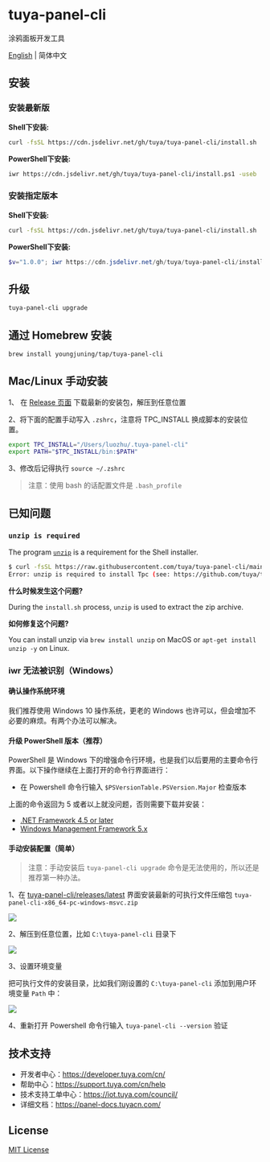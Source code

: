 # tuya-panel-cli

涂鸦面板开发工具

[English](./README.md) | 简体中文

## 安装

### 安装最新版

**Shell下安装:**

```sh
curl -fsSL https://cdn.jsdelivr.net/gh/tuya/tuya-panel-cli/install.sh | sh
```

**PowerShell下安装:**

```sh
iwr https://cdn.jsdelivr.net/gh/tuya/tuya-panel-cli/install.ps1 -useb | iex
```

### 安装指定版本


**Shell下安装:**

```sh
curl -fsSL https://cdn.jsdelivr.net/gh/tuya/tuya-panel-cli/install.sh | sh -s v0.0.1
```

**PowerShell下安装:**

```powershell
$v="1.0.0"; iwr https://cdn.jsdelivr.net/gh/tuya/tuya-panel-cli/install.ps1 -useb | iex
```

## 升级

```sh
tuya-panel-cli upgrade
```

## 通过 Homebrew 安装

```sh
brew install youngjuning/tap/tuya-panel-cli
```

## Mac/Linux 手动安装

1、 在 [Release 页面](<https://github.com/tuya/tuya-panel-cli/releases/latest>) 下载最新的安装包，解压到任意位置

2、将下面的配置手动写入 `.zshrc`，注意将 TPC_INSTALL 换成脚本的安装位置。

```sh
export TPC_INSTALL="/Users/luozhu/.tuya-panel-cli"
export PATH="$TPC_INSTALL/bin:$PATH"
```

3、修改后记得执行 `source ~/.zshrc`

> 注意：使用 bash 的话配置文件是 `.bash_profile`

## 已知问题

### `unzip is required`

The program [`unzip`](https://linux.die.net/man/1/unzip) is a requirement for the Shell installer.

```sh
$ curl -fsSL https://raw.githubusercontent.com/tuya/tuya-panel-cli/main/install.sh | sh
Error: unzip is required to install Tpc (see: https://github.com/tuya/tuya-panel-cli#unzip-is-required).
```

**什么时候发生这个问题?**

During the `install.sh` process, `unzip` is used to extract the zip archive.

**如何修复这个问题?**

You can install unzip via `brew install unzip` on MacOS or `apt-get install unzip -y` on Linux.

### iwr 无法被识别（Windows）

#### 确认操作系统环境

我们推荐使用 Windows 10 操作系统，更老的 Windows 也许可以，但会增加不必要的麻烦。有两个办法可以解决。

#### 升级 PowerShell 版本（推荐）

PowerShell 是 Windows 下的增强命令行环境，也是我们以后要用的主要命令行界面。以下操作继续在上面打开的命令行界面进行：

- 在 Powershell 命令行输入 `$PSVersionTable.PSVersion.Major` 检查版本

上面的命令返回为 5 或者以上就没问题，否则需要下载并安装：

- [.NET Framework 4.5 or later](https://www.microsoft.com/net/download)
- [Windows Management Framework 5.x](https://aka.ms/wmf5download)

#### 手动安装配置（简单）

> 注意：手动安装后 `tuya-panel-cli upgrade` 命令是无法使用的，所以还是推荐第一种办法。

1、在 [tuya-panel-cli/releases/latest](https://github.com/tuya/tuya-panel-cli/releases/latest) 界面安装最新的可执行文件压缩包 `tuya-panel-cli-x86_64-pc-windows-msvc.zip`

![](https://images.tuyacn.com/fe-static/docs/img/aff7b378-c024-4358-9ca7-d3616df24890.png)

2、解压到任意位置，比如 `C:\tuya-panel-cli` 目录下

![](https://images.tuyacn.com/fe-static/docs/img/56b1bd45-ea79-4bca-8e64-0f6fbae645fa.png)

3、设置环境变量

把可执行文件的安装目录，比如我们刚设置的 `C:\tuya-panel-cli` 添加到用户环境变量 `Path` 中：

![](https://cdn.jsdelivr.net/gh/youngjuning/images/20210730145322.png)

4、重新打开 Powershell 命令行输入 `tuya-panel-cli --version` 验证

## 技术支持

- 开发者中心：https://developer.tuya.com/cn/
- 帮助中心：https://support.tuya.com/cn/help
- 技术支持工单中心：https://iot.tuya.com/council/
- 详细文档：https://panel-docs.tuyacn.com/

## License

[MIT License](./LICENSE)
